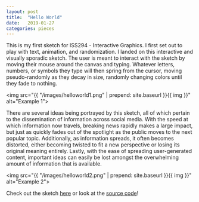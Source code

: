 ```yaml
---
layout: post
title:  "Hello World"
date:   2019-01-27
categories: pieces
---
```


This is my first sketch for ISS294 - Interactive Graphics. I first set out to play with text, animation, and randomization. I landed on this interactive and visually sporadic sketch. The user is meant to interact with the sketch by moving their mouse around the canvas and typing. Whatever letters, numbers, or symbols they type will then spring from the cursor, moving pseudo-randomly as they decay in size, randomly changing colors until they fade to nothing.

<img src="{{ "/images/helloworld1.png" | prepend: site.baseurl }}{{ img }}" alt="Example 1">

There are several ideas being portrayed by this sketch, all of which pertain to the dissemination of information across social media. With the speed at which information now travels, breaking news rapidly makes a large impact, but just as quickly fades out of the spotlight as the public moves to the next popular topic. Additionally, as information spreads, it often becomes distorted, either becoming twisted to fit a new perspective or losing its original meaning entirely. Lastly, with the ease of spreading user-generated content, important ideas can easily be lost amongst the overwhelming amount of information that is available.

<img src="{{ "/images/helloworld2.png" | prepend: site.baseurl }}{{ img }}" alt="Example 2">

Check out the sketch [here](https://stonemathers.github.io/iss294-helloworld-ext/) or look at the [source code](https://github.com/stonemathers/iss294-helloworld-ext)!